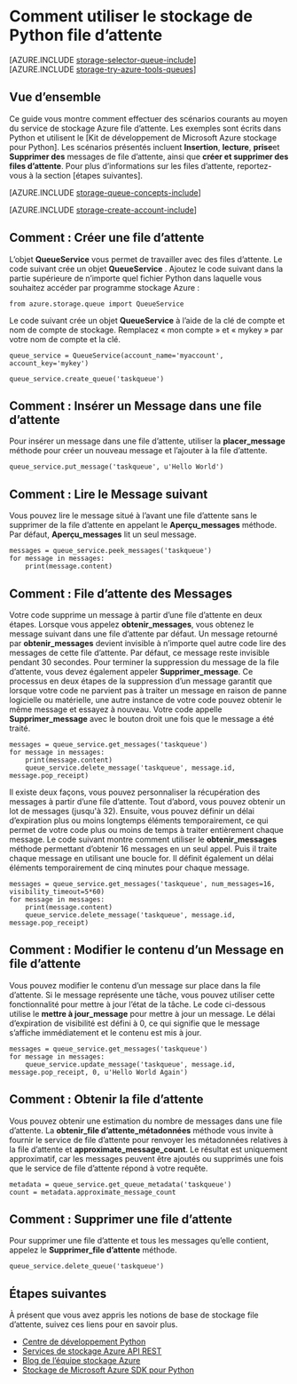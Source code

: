 <properties
    pageTitle="Comment utiliser le stockage de file d’attente à partir de Python | Microsoft Azure"
    description="Découvrez comment utiliser le service de file d’attente Azure à partir de Python pour créer et supprimer des files d’attente et insérer, obtenir et supprimer des messages."
    services="storage"
    documentationCenter="python"
    authors="robinsh"
    manager="carmonm"
    editor="tysonn"/>

<tags
    ms.service="storage"
    ms.workload="storage"
    ms.tgt_pltfrm="na"
    ms.devlang="python"
    ms.topic="article"
    ms.date="09/20/2016"
    ms.author="robinsh"/>

# <a name="how-to-use-queue-storage-from-python"></a>Comment utiliser le stockage de Python file d’attente

[AZURE.INCLUDE [storage-selector-queue-include](../../includes/storage-selector-queue-include.md)]
<br/>
[AZURE.INCLUDE [storage-try-azure-tools-queues](../../includes/storage-try-azure-tools-queues.md)]

## <a name="overview"></a>Vue d’ensemble

Ce guide vous montre comment effectuer des scénarios courants au moyen du service de stockage Azure file d’attente. Les exemples sont écrits dans Python et utilisent le [Kit de développement de Microsoft Azure stockage pour Python]. Les scénarios présentés incluent **Insertion**, **lecture**, **prise**et **Supprimer des** messages de file d’attente, ainsi que **créer et supprimer des files d’attente**. Pour plus d’informations sur les files d’attente, reportez-vous à la section [étapes suivantes].

[AZURE.INCLUDE [storage-queue-concepts-include](../../includes/storage-queue-concepts-include.md)]

[AZURE.INCLUDE [storage-create-account-include](../../includes/storage-create-account-include.md)]

## <a name="how-to-create-a-queue"></a>Comment : Créer une file d’attente

L’objet **QueueService** vous permet de travailler avec des files d’attente. Le code suivant crée un objet **QueueService** . Ajoutez le code suivant dans la partie supérieure de n’importe quel fichier Python dans laquelle vous souhaitez accéder par programme stockage Azure :

    from azure.storage.queue import QueueService

Le code suivant crée un objet **QueueService** à l’aide de la clé de compte et nom de compte de stockage. Remplacez « mon compte » et « mykey » par votre nom de compte et la clé.

    queue_service = QueueService(account_name='myaccount', account_key='mykey')

    queue_service.create_queue('taskqueue')


## <a name="how-to-insert-a-message-into-a-queue"></a>Comment : Insérer un Message dans une file d’attente

Pour insérer un message dans une file d’attente, utiliser la **placer\_message** méthode pour créer un nouveau message et l’ajouter à la file d’attente.

    queue_service.put_message('taskqueue', u'Hello World')


## <a name="how-to-peek-at-the-next-message"></a>Comment : Lire le Message suivant

Vous pouvez lire le message situé à l’avant une file d’attente sans le supprimer de la file d’attente en appelant le **Aperçu\_messages** méthode. Par défaut, **Aperçu\_messages** lit un seul message.

    messages = queue_service.peek_messages('taskqueue')
    for message in messages:
        print(message.content)


## <a name="how-to-dequeue-messages"></a>Comment : File d’attente des Messages

Votre code supprime un message à partir d’une file d’attente en deux étapes. Lorsque vous appelez **obtenir\_messages**, vous obtenez le message suivant dans une file d’attente par défaut. Un message retourné par **obtenir\_messages** devient invisible à n’importe quel autre code lire des messages de cette file d’attente. Par défaut, ce message reste invisible pendant 30 secondes. Pour terminer la suppression du message de la file d’attente, vous devez également appeler **Supprimer\_message**. Ce processus en deux étapes de la suppression d’un message garantit que lorsque votre code ne parvient pas à traiter un message en raison de panne logicielle ou matérielle, une autre instance de votre code pouvez obtenir le même message et essayez à nouveau. Votre code appelle **Supprimer\_message** avec le bouton droit une fois que le message a été traité.

    messages = queue_service.get_messages('taskqueue')
    for message in messages:
        print(message.content)
        queue_service.delete_message('taskqueue', message.id, message.pop_receipt)

Il existe deux façons, vous pouvez personnaliser la récupération des messages à partir d’une file d’attente.
Tout d’abord, vous pouvez obtenir un lot de messages (jusqu'à 32). Ensuite, vous pouvez définir un délai d’expiration plus ou moins longtemps éléments temporairement, ce qui permet de votre code plus ou moins de temps à traiter entièrement chaque message. Le code suivant montre comment utiliser le **obtenir\_messages** méthode permettant d’obtenir 16 messages en un seul appel. Puis il traite chaque message en utilisant une boucle for. Il définit également un délai éléments temporairement de cinq minutes pour chaque message.

    messages = queue_service.get_messages('taskqueue', num_messages=16, visibility_timeout=5*60)
    for message in messages:
        print(message.content)
        queue_service.delete_message('taskqueue', message.id, message.pop_receipt)      


## <a name="how-to-change-the-contents-of-a-queued-message"></a>Comment : Modifier le contenu d’un Message en file d’attente

Vous pouvez modifier le contenu d’un message sur place dans la file d’attente. Si le message représente une tâche, vous pouvez utiliser cette fonctionnalité pour mettre à jour l’état de la tâche. Le code ci-dessous utilise le **mettre à jour\_message** pour mettre à jour un message. Le délai d’expiration de visibilité est défini à 0, ce qui signifie que le message s’affiche immédiatement et le contenu est mis à jour.

    messages = queue_service.get_messages('taskqueue')
    for message in messages:
        queue_service.update_message('taskqueue', message.id, message.pop_receipt, 0, u'Hello World Again')

## <a name="how-to-get-the-queue-length"></a>Comment : Obtenir la file d’attente

Vous pouvez obtenir une estimation du nombre de messages dans une file d’attente. La **obtenir\_file d’attente\_métadonnées** méthode vous invite à fournir le service de file d’attente pour renvoyer les métadonnées relatives à la file d’attente et **approximate_message_count**. Le résultat est uniquement approximatif, car les messages peuvent être ajoutés ou supprimés une fois que le service de file d’attente répond à votre requête.

    metadata = queue_service.get_queue_metadata('taskqueue')
    count = metadata.approximate_message_count

## <a name="how-to-delete-a-queue"></a>Comment : Supprimer une file d’attente

Pour supprimer une file d’attente et tous les messages qu’elle contient, appelez le **Supprimer\_file d’attente** méthode.

    queue_service.delete_queue('taskqueue')

## <a name="next-steps"></a>Étapes suivantes

À présent que vous avez appris les notions de base de stockage file d’attente, suivez ces liens pour en savoir plus.

- [Centre de développement Python](/develop/python/)
- [Services de stockage Azure API REST](http://msdn.microsoft.com/library/azure/dd179355)
- [Blog de l’équipe stockage Azure]
- [Stockage de Microsoft Azure SDK pour Python]

[Blog de l’équipe stockage Azure]: http://blogs.msdn.com/b/windowsazurestorage/
[Stockage de Microsoft Azure SDK pour Python]: https://github.com/Azure/azure-storage-python
